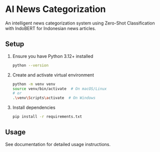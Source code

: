 # AI News Categorization

An intelligent news categorization system using Zero-Shot Classification with IndoBERT for Indonesian news articles.

## Setup
1. Ensure you have Python 3.12+ installed
   ```bash
   python --version
   ```

2. Create and activate virtual environment
   ```bash
   python -m venv venv
   source venv/bin/activate  # On macOS/Linux
   # or
   .\venv\Scripts\activate  # On Windows
   ```

3. Install dependencies
   ```bash
   pip install -r requirements.txt
   ```

## Usage
See documentation for detailed usage instructions.
